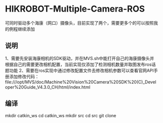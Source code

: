 # HIKROBOT-Multiple-Camera-ROS
可同时驱动多个海康（网口）摄像头，目前实现了两个，需要更多个的可以按照我的例程继续添加

## 说明
1、需要先安装海康相机的SDK驱动，并在MVS.sh中能打开自己的海康摄像头并根据自己的需要更改相机配置，当前实现仅添加了检测相机数量并取图发布ros话题功能
2、需要在ros实现中通过修改配置文件去修改相机参数可以查看官网API手册添加修改代码：
file:///opt/MVS/doc/Machine%20Vision%20Camera%20SDK%20(C)_Developer%20Guide_V4.3.0_CH/html/index.html

## 编译
mkdir catkin_ws
cd catkin_ws
mkdir src
cd src
git clone 

